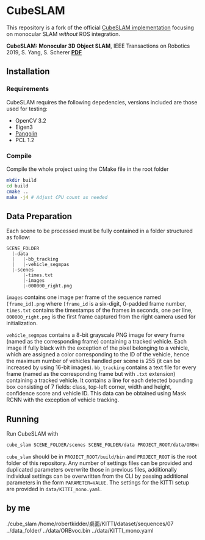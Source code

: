 # CubeSLAM

This repository is a fork of the official [CubeSLAM implementation](https://github.com/shichaoy/cube_slam) focusing on monocular SLAM _without_ ROS integration.

**CubeSLAM: Monocular 3D Object SLAM**, IEEE Transactions on Robotics 2019, S. Yang, S. Scherer  [**PDF**](https://arxiv.org/abs/1806.00557)

## Installation

### Requirements
CubeSLAM requires the following depedencies, versions included are those used for testing:
- OpenCV 3.2
- Eigen3
- [Pangolin](https://github.com/stevenlovegrove/Pangolin)
- PCL 1.2

### Compile
Compile the whole project using the CMake file in the root folder
```bash
mkdir build
cd build
cmake ..
make -j4 # Adjust CPU count as needed
```

## Data Preparation
Each scene to be processed must be fully contained in a folder structured as follow:
```
SCENE_FOLDER
  |-data
  |   |-bb_tracking
  |   |-vehicle_segmpas
  |-scenes
      |-times.txt
      |-images
      |-000000_right.png
```

`images` contains one image per frame of the sequence named `[frame_id].png` where `[frame_id` is a six-digit, 0-padded frame number, 
`times.txt` contains the timestamps of the frames in seconds, one per line, `000000_right.png` is the first frame captured from the right camera used for initialization.

`vehicle_segmpas` contains a 8-bit grayscale PNG image for every frame (named as the corresponding frame) containing a tracked vehicle. Each image if fully black with the exception of the pixel belonging to a vehicle,
which are assigned a color corresponding to the ID of the vehicle, hence the maximum number of vehicles handled per scene is 255 (it can be increased by using 16-bit images). 
`bb_tracking` contains a text file for every frame (named as the corresponding frame but with `.txt` extension) containing a tracked vehicle. 
It contains a line for each detected bounding box consisting of 7 fields: class, top-left corner, width and height, confidence score and vehicle ID. 
This data can be obtained using Mask RCNN with the exception of vehicle tracking.

## Running
Run CubeSLAM with
```bash
cube_slam SCENE_FOLDER/scenes SCENE_FOLDER/data PROJECT_ROOT/data/ORBvoc.bin SETTINGS_PATH [OTHER_SETTINGS_PATH...]
```
`cube_slam` should be in `PROJECT_ROOT/build/bin` and `PROJECT_ROOT` is the root folder of this repository.
Any number of settings files can be provided and duplicated parameters overwrite those in previous files, additionally individual settings can be overwritten
from the CLI by passing additional parameters in the form `PARAMETER=VALUE`. The settings for the KITTI setup are provided in `data/KITTI_mono.yaml`.

## by me
./cube_slam /home/robertkidder/桌面/KITTI/dataset/sequences/07 ../data_folder/ ../data/ORBvoc.bin ../data/KITTI_mono.yaml
